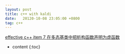 ```yaml
---
layout: post
title: c++ with kaldi 
date:   20120-10-08 23:05:00 +0800
tag: c++
---
```


[effective c++ item 7 在多态基类中把析构函数声明为虚函数](https://github.com/kaldi-asr/kaldi/blob/master/src/nnet3/nnet-component-itf.h#L398)


* content
{:toc}

